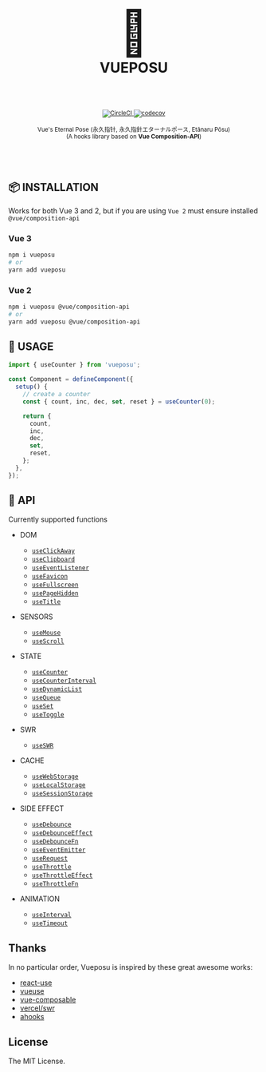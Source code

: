 <div align="center">
  <h1>
    <br />
    <span style="font-size: 88px;">🧭</span>
    <br />
    VUEPOSU
    <br />
    <br />
  </h1>
  <sup>
    <br />
    <a href="https://app.circleci.com/pipelines/github/Awesome-Creators/vueposu?branch=develop">
      <img src="https://circleci.com/gh/Awesome-Creators/vueposu/tree/develop.svg?style=svg&circle-token=74859479154a741060b1bd036508b21782ae7424" alt="CircleCI" />
    </a>
    <a href="https://codecov.io/gh/Awesome-Creators/vueposu">
      <img src="https://codecov.io/gh/Awesome-Creators/vueposu/branch/develop/graph/badge.svg?token=FA4WQGNR20" alt="codecov" />
    </a>
    <br />
    <br />
    Vue's Eternal Pose (永久指针, 永久指針エターナルポース, Etānaru Pōsu)
    <br />
    (A hooks library based on <b>Vue Composition-API</b>)
  </sup>
  <br />
  <br />
  <br />
  <br />
</div>


## 📦 INSTALLATION

Works for both Vue 3 and 2, but if you are using `Vue 2` must ensure installed `@vue/composition-api`

### Vue 3

```bash
npm i vueposu
# or
yarn add vueposu
```

### Vue 2

```bash
npm i vueposu @vue/composition-api
# or
yarn add vueposu @vue/composition-api
```


## 🍳 USAGE

```ts
import { useCounter } from 'vueposu';

const Component = defineComponent({
  setup() {
    // create a counter
    const { count, inc, dec, set, reset } = useCounter(0);

    return {
      count,
      inc,
      dec,
      set,
      reset,
    };
  },
});
```


## 🚀 API

Currently supported functions

- DOM

  <!-- - [`useAudio`](https://vueposu.now.sh/dom/useAudio.html) -->

  - [`useClickAway`](https://vueposu.now.sh/dom/useClickAway.html)
  - [`useClipboard`](https://vueposu.now.sh/dom/useClipboard.html)
  - [`useEventListener`](https://vueposu.now.sh/dom/useEventListener.html)
  - [`useFavicon`](https://vueposu.now.sh/dom/useFavicon.html)
  - [`useFullscreen`](https://vueposu.now.sh/dom/useFullscreen.html)
  - [`usePageHidden`](https://vueposu.now.sh/dom/usePageHidden.html)
  - [`useTitle`](https://vueposu.now.sh/dom/useTitle.html)

- SENSORS

  - [`useMouse`](https://vueposu.now.sh/sensors/useMouse.html)
  - [`useScroll`](https://vueposu.now.sh/sensors/useScroll.html)
  <!-- - [`useScrollTo`](https://vueposu.now.sh/sensors/useScrollTo.html) -->

- STATE

  <!-- - [`useCalculator`](https://vueposu.now.sh/state/useCalculator.html) -->

  - [`useCounter`](https://vueposu.now.sh/state/useCounter.html)
  - [`useCounterInterval`](https://vueposu.now.sh/state/useCounterInterval.html)
  - [`useDynamicList`](https://vueposu.now.sh/state/useDynamicList.html)
  - [`useQueue`](https://vueposu.now.sh/state/useQueue.html)
  - [`useSet`](https://vueposu.now.sh/state/useSet.html)
  - [`useToggle`](https://vueposu.now.sh/state/useToggle.html)

- SWR

  - [`useSWR`](https://vueposu.now.sh/useSWR.html)

- CACHE

  <!-- - [`useCookie`](https://vueposu.now.sh/cache/useCookie.html) -->

  - [`useWebStorage`](https://vueposu.now.sh/cache/useWebStorage.html)
  - [`useLocalStorage`](https://vueposu.now.sh/cache/useLocalStorage.html)
  - [`useSessionStorage`](https://vueposu.now.sh/cache/useSessionStorage.html)

- SIDE EFFECT

  - [`useDebounce`](https://vueposu.now.sh/side-effect/useDebounce.html)
  - [`useDebounceEffect`](https://vueposu.now.sh/side-effect/useDebounceEffect.html)
  - [`useDebounceFn`](https://vueposu.now.sh/side-effect/useDebounceFn.html)
  - [`useEventEmitter`](https://vueposu.now.sh/side-effect/useEventEmitter.html)
  - [`useRequest`](https://vueposu.now.sh/side-effect/useRequest.html)
  - [`useThrottle`](https://vueposu.now.sh/side-effect/useThrottle.html)
  - [`useThrottleEffect`](https://vueposu.now.sh/side-effect/useThrottleEffect.html)
  - [`useThrottleFn`](https://vueposu.now.sh/side-effect/useThrottleFn.html)
  <!-- - [`useTrace`](https://vueposu.now.sh/side-effect/useTrace.html) -->

- ANIMATION

  - [`useInterval`](https://vueposu.now.sh/animation/useInterval.html)
  <!-- - [`useRaf`](https://vueposu.now.sh/animation/useRaf.html) -->
  - [`useTimeout`](https://vueposu.now.sh/animation/useTimeout.html)


## Thanks

In no particular order, Vueposu is inspired by these great awesome works:

- [react-use](https://github.com/streamich/react-use)
- [vueuse](https://github.com/antfu/vueuse)
- [vue-composable](https://github.com/pikax/vue-composable)
- [vercel/swr](https://github.com/vercel/swr)
- [ahooks](https://github.com/alibaba/hooks)


## License

The MIT License.